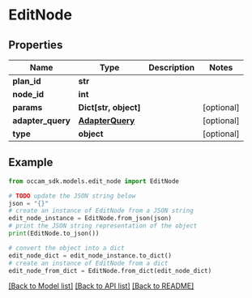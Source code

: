 # EditNode


## Properties

Name | Type | Description | Notes
------------ | ------------- | ------------- | -------------
**plan_id** | **str** |  | 
**node_id** | **int** |  | 
**params** | **Dict[str, object]** |  | [optional] 
**adapter_query** | [**AdapterQuery**](AdapterQuery.md) |  | [optional] 
**type** | **object** |  | [optional] 

## Example

```python
from occam_sdk.models.edit_node import EditNode

# TODO update the JSON string below
json = "{}"
# create an instance of EditNode from a JSON string
edit_node_instance = EditNode.from_json(json)
# print the JSON string representation of the object
print(EditNode.to_json())

# convert the object into a dict
edit_node_dict = edit_node_instance.to_dict()
# create an instance of EditNode from a dict
edit_node_from_dict = EditNode.from_dict(edit_node_dict)
```
[[Back to Model list]](../README.md#documentation-for-models) [[Back to API list]](../README.md#documentation-for-api-endpoints) [[Back to README]](../README.md)



